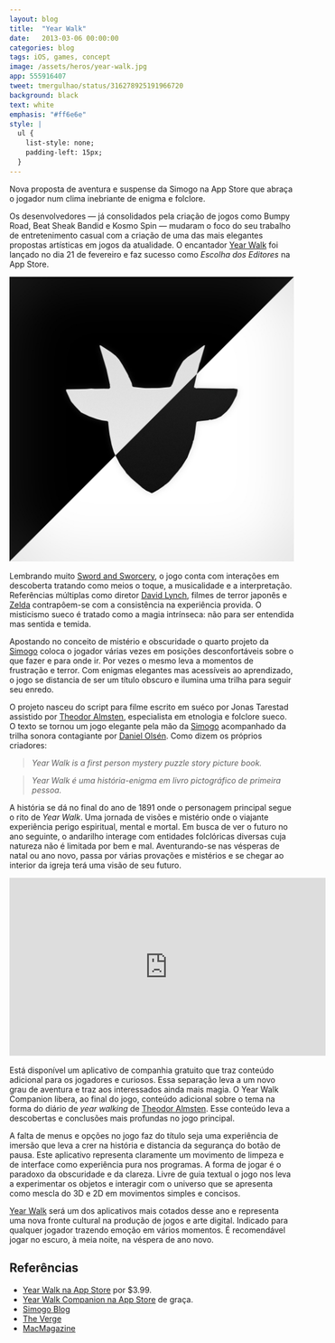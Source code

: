 ```yaml
---
layout: blog
title:  "Year Walk"
date:   2013-03-06 00:00:00
categories: blog
tags: iOS, games, concept
image: /assets/heros/year-walk.jpg
app: 555916407
tweet: tmergulhao/status/316278925191966720
background: black
text: white
emphasis: "#ff6e6e"
style: |
  ul {
    list-style: none;
    padding-left: 15px;
  }
---
```


Nova proposta de aventura e suspense da Simogo na App Store que abraça o jogador num clima inebriante de enigma e folclore.

Os desenvolvedores — já consolidados pela criação de jogos como Bumpy Road, Beat Sheak Bandid e Kosmo Spin — mudaram o foco do seu trabalho de entretenimento casual com a criação de uma das mais elegantes propostas artísticas em jogos da atualidade. O encantador [Year Walk](http://www.yearwalk.com/) foi lançado no dia 21 de fevereiro e faz sucesso como _Escolha dos Editores_ na App Store.

![Year Walk](/assets/year-walk.jpg)

Lembrando muito [Sword and Sworcery](http://swordandsworcery.com "Sítio do Sworcery"), o jogo conta com interações em descoberta tratando como meios o toque, a musicalidade e a interpretação. Referências múltiplas como diretor [David Lynch](http://www.imdb.com/name/nm0000186/ "David Lynch no IMDB"), filmes de terror japonês e [Zelda](http://www.zelda.com "Zelda, sítio") contrapôem-se com a consistência na experiência provida. O misticismo sueco é tratado como a magia intrínseca: não para ser entendida mas sentida e temida.

Apostando no conceito de mistério e obscuridade o quarto projeto da [Simogo](http://simogo.com "Sítio da Simogo") coloca o jogador várias vezes em posições desconfortáveis sobre o que fazer e para onde ir. Por vezes o mesmo leva a momentos de frustração e terror. Com enigmas elegantes mas acessíveis ao aprendizado, o jogo se distancia de ser um título obscuro e ilumina uma trilha para seguir seu enredo.

O projeto nasceu do script para filme escrito em suéco por Jonas Tarestad assistido por [Theodor Almsten](http://almsten.se), especialista em etnologia e folclore sueco. O texto se tornou um jogo elegante pela mão da [Simogo](http://simogo.com "Sítio da Simogo") acompanhado da trilha sonora contagiante por [Daniel Olsén](https://soundcloud.com/noesis). Como dizem os próprios criadores:

>_Year Walk is a first person mystery puzzle story picture book._

>_Year Walk é uma história-enigma em livro pictográfico de primeira pessoa._

A história se dá no final do ano de 1891 onde o personagem principal segue o rito de _Year Walk_. Uma jornada de visões e mistério onde o viajante experiência perigo espiritual, mental e mortal. Em busca de ver o futuro no ano seguinte, o andarilho interage com entidades folclóricas diversas cuja natureza não é limitada por bem e mal. Aventurando-se nas vésperas de natal ou ano novo, passa por várias provações e mistérios e se chegar ao interior da igreja terá uma visão de seu futuro.

<iframe width="560" height="315" src="https://www.youtube.com/embed/hsjQjvMXd-Y" frameborder="0" allowfullscreen></iframe>

Está disponível um aplicativo de companhia gratuito que traz conteúdo adicional para os jogadores e curiosos. Essa separação leva a um novo grau de aventura e traz aos interessados ainda mais magia.  O Year Walk Companion libera, ao final do jogo, conteúdo adicional sobre o tema na forma do diário de _year walking_ de [Theodor Almsten](http://almsten.se). Esse conteúdo leva a descobertas e conclusões mais profundas no jogo principal.

A falta de menus e opções no jogo faz do título seja uma experiência de imersão que leva a crer na história e distancia da segurança do botão de pausa. Este aplicativo representa claramente um movimento de limpeza e de interface como experiência pura nos programas. A forma de jogar é o paradoxo da obscuridade e da clareza. Livre de guia textual o jogo nos leva a experimentar os objetos e interagir com o universo que se apresenta como mescla do 3D e 2D em movimentos simples e concisos.

[Year Walk](http://www.yearwalk.com/) será um dos aplicativos mais cotados desse ano e representa uma nova fronte cultural na produção de jogos e arte digital. Indicado para qualquer jogador trazendo emoção em vários momentos. É recomendável jogar no escuro, à meia noite, na véspera de ano novo.

## Referências

- [Year Walk na App Store](https://itunes.apple.com/app/year-walk/id555916407) por $3.99.
- [Year Walk Companion na App Store](https://itunes.apple.com/app/year-walk-companion/id597879895) de graça.
- [Simogo Blog](http://simogo.com/blog)
- [The Verge](http://www.theverge.com/2013/2/21/4013456/year-walk-iphone-ipad-vision-quest-game)
- [MacMagazine](http://macmagazine.com.br/2013/03/06/year-walk-o-suspense-esta-de-volta-a-app-store)

